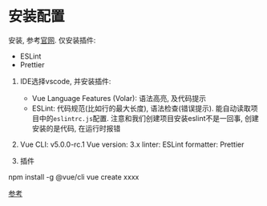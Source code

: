 # 安装配置

安装, 参考[官网](https://vuejs.org/guide/quick-start.html#with-build-tools). 仅安装插件:
- ESLint 
- Prettier


1. IDE选择vscode, 并安装插件:
    - Vue Language Features (Volar): 语法高亮, 及代码提示
    - ESLint: 代码规范(比如行的最大长度), 语法检查(错误提示). 能自动读取项目中的`eslintrc.js`配置. 注意和我们创建项目安装eslint不是一回事, 创建安装的是代码, 在运行时报错

2. Vue CLI: v5.0.0-rc.1
    Vue version: 3.x
    linter: ESLint
    formatter: Prettier

2. 插件


npm install -g @vue/cli
vue create xxxx

[参考](http://strapi.gridsome.bruski.wang/vue-vscode-eslint-min-config/)